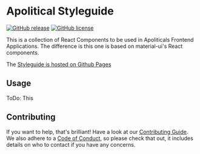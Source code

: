 Apolitical Styleguide
=====================

[![GitHub release](https://img.shields.io/github/release/apolitical/styleguide-material.svg)](https://github.com/apolitical/styleguide-material/releases)
[![GitHub license](https://img.shields.io/github/license/apolitical/styleguide-material.svg)](https://github.com/apolitical/styleguide-material/blob/master/LICENSE)

This is a collection of React Components to be used in Apoliticals Frontend Applications. The difference is this one is based on material-ui's React components.

The [Styleguide is hosted on Github Pages](https://apolitical.github.io/styleguide-material)

Usage
-----

ToDo: This

Contributing
------------

If you want to help, that's brilliant! Have a look at our [Contributing Guide](CONTRIBUTING.md). We also adhere to a
[Code of Conduct](CODE_OF_CONDUCT.md), so please check that out, it includes details on who to contact if you have any
concerns.
